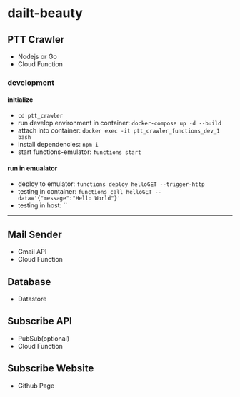 # dailt-beauty

## PTT Crawler

- Nodejs or Go
- Cloud Function

### development

#### initialize

- `cd ptt_crawler`
- run develop environment in container: `docker-compose up -d --build`
- attach into container: `docker exec -it ptt_crawler_functions_dev_1 bash`
- install dependencies: `npm i`
- start functions-emulator: `functions start`

#### run in emualator

- deploy to emulator: `functions deploy helloGET --trigger-http`
- testing in container: `functions call helloGET --data='{"message":"Hello World"}'`
- testing in host: ``

---

## Mail Sender

- Gmail API
- Cloud Function

## Database

- Datastore

## Subscribe API

- PubSub(optional)
- Cloud Function

## Subscribe Website

- Github Page
